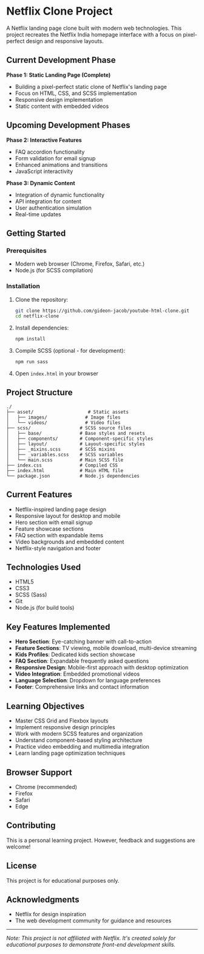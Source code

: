 # Netflix Clone Project

A Netflix landing page clone built with modern web technologies. This project recreates the Netflix India homepage interface with a focus on pixel-perfect design and responsive layouts.

## Current Development Phase

**Phase 1: Static Landing Page (Complete)**
- Building a pixel-perfect static clone of Netflix's landing page
- Focus on HTML, CSS, and SCSS implementation
- Responsive design implementation
- Static content with embedded videos

## Upcoming Development Phases

**Phase 2: Interactive Features**
- FAQ accordion functionality
- Form validation for email signup
- Enhanced animations and transitions
- JavaScript interactivity

**Phase 3: Dynamic Content**
- Integration of dynamic functionality
- API integration for content
- User authentication simulation
- Real-time updates

## Getting Started

### Prerequisites
- Modern web browser (Chrome, Firefox, Safari, etc.)
- Node.js (for SCSS compilation)

### Installation
1. Clone the repository:
   ```bash
   git clone https://github.com/gideon-jacob/youtube-html-clone.git
   cd netflix-clone
   ```
2. Install dependencies:
   ```bash
   npm install
   ```
3. Compile SCSS (optional - for development):
   ```bash
   npm run sass
   ```
4. Open `index.html` in your browser

## Project Structure
```
./
├── asset/                    # Static assets
│   ├── images/              # Image files
│   └── videos/              # Video files
├── scss/                  # SCSS source files
│   ├── base/              # Base styles and resets
│   ├── components/        # Component-specific styles
│   ├── layout/            # Layout-specific styles
│   ├── _mixins.scss       # SCSS mixins
│   ├── _variables.scss    # SCSS variables
│   └── main.scss          # Main SCSS file
├── index.css              # Compiled CSS
├── index.html             # Main HTML file
└── package.json           # Node.js dependencies
```

## Current Features
- Netflix-inspired landing page design
- Responsive layout for desktop and mobile
- Hero section with email signup
- Feature showcase sections
- FAQ section with expandable items
- Video backgrounds and embedded content
- Netflix-style navigation and footer

## Technologies Used
- HTML5
- CSS3
- SCSS (Sass)
- Git
- Node.js (for build tools)

## Key Features Implemented
- **Hero Section**: Eye-catching banner with call-to-action
- **Feature Sections**: TV viewing, mobile download, multi-device streaming
- **Kids Profiles**: Dedicated kids section showcase
- **FAQ Section**: Expandable frequently asked questions
- **Responsive Design**: Mobile-first approach with desktop optimization
- **Video Integration**: Embedded promotional videos
- **Language Selection**: Dropdown for language preferences
- **Footer**: Comprehensive links and contact information

## Learning Objectives
- Master CSS Grid and Flexbox layouts
- Implement responsive design principles
- Work with modern SCSS features and organization
- Understand component-based styling architecture
- Practice video embedding and multimedia integration
- Learn landing page optimization techniques

## Browser Support
- Chrome (recommended)
- Firefox
- Safari
- Edge

## Contributing
This is a personal learning project. However, feedback and suggestions are welcome!

## License
This project is for educational purposes only.

## Acknowledgments
- Netflix for design inspiration
- The web development community for guidance and resources

---

*Note: This project is not affiliated with Netflix. It's created solely for educational purposes to demonstrate front-end development skills.*

